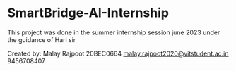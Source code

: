 # SmartBridge-AI-Internship
This project was done in the summer internship session june 2023 under the guidance of Hari sir

Created by: 
Malay Rajpoot 20BEC0664 malay.rajpoot2020@vitstudent.ac.in
9456708407
